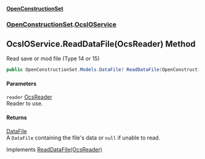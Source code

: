 #### [OpenConstructionSet](index.md 'index')
### [OpenConstructionSet](index.md#OpenConstructionSet 'OpenConstructionSet').[OcsIOService](UgUMQOJatpjEs0nJNw+3_w.md 'OpenConstructionSet.OcsIOService')
## OcsIOService.ReadDataFile(OcsReader) Method
Read save or mod file (Type 14 or 15)  
```csharp
public OpenConstructionSet.Models.DataFile? ReadDataFile(OpenConstructionSet.IO.OcsReader reader);
```
#### Parameters
<a name='OpenConstructionSet_OcsIOService_ReadDataFile(OpenConstructionSet_IO_OcsReader)_reader'></a>
`reader` [OcsReader](T57tcFO5x0tbza6wZBV1Ww.md 'OpenConstructionSet.IO.OcsReader')  
Reader to use.
  
#### Returns
[DataFile](q_8MggXJ9Yoajs1dvqB03g.md 'OpenConstructionSet.Models.DataFile')  
A `DataFile` containing the file's data or `null` if unable to read.

Implements [ReadDataFile(OcsReader)](baJdehAKTzZEi_MB6cxUxw.md 'OpenConstructionSet.IOcsIOService.ReadDataFile(OpenConstructionSet.IO.OcsReader)')  
